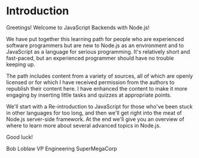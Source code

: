 # Introduction

Greetings!  Welcome to JavaScript Backends with Node.js!

We have put together this learning path for people who are experienced software programmers but are new to Node.js as an environment and to JavaScript as a language for serious programming. It's relatively short and fast-paced, but an experienced programmer should have no trouble keeping up.

The path includes content from a variety of sources, all of which are openly licensed or for which I have received permission from the authors to republish their content here.  I have enhanced the content to make it more engaging by inserting little tasks and quizzes at appropriate points.

We'll start with a Re-introduction to JavaScript for those who've been stuck in other languages for too long, and then we'll get right into the meat of Node.js server-side framework. At the end we'll give you an overview of where to learn more about several advanced topics in Node.js.

Good luck!

Bob Loblaw
VP Engineering
SuperMegaCorp
